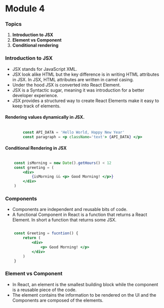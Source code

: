 # Module 4 

### Topics
1. **Introduction to JSX**
2. **Element vs Component**
3. **Conditional rendering**

### Introduction to JSX
- JSX stands for JavaScript XML.
- JSX look alike HTML but the key difference is in writing HTML attributes in JSX. In JSX, HTML attributes are written in camel casing.
- Under the hood JSX is converted into React Element.
- JSX is a Syntactic sugar, meaning it was introduction for a better developer experience.
- JSX provides a structured way to create React Elements make it easy to keep track of elements.

#### Rendering values dynamically in JSX.

``` jsx
    
        const API_DATA = 'Hello World, Happy New Year'
		const paragraph = <p className='text'> {API_DATA} </p>

```

#### Conditional Rendering in JSX

``` jsx

    const isMorning = new Date().getHours() < 12
    const greeting = (
        <div>
            {isMorning && <p> Good Morning! </p>}
        </div>
    )

```

### Components
- Components are independent and reusable bits of code. 
- A functional Component in React is a function that returns a React Element. In short a function that returns some JSX.

``` jsx

    const Greeting = fucntion() {
        return (
            <div>
                <p> Good Morning! </p>
            </div>
        )
    }

```

### Element vs Component
- In React, an element is the smallest building block while the component is a reusable piece of the code.
- The element contains the information to be rendered on the UI and the Components are composed of the elements.
